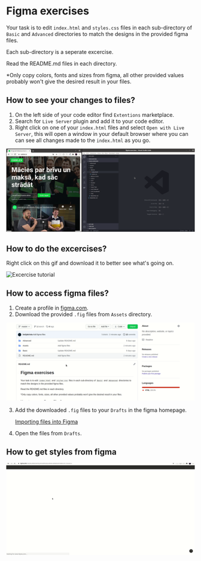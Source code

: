 # Figma exercises
Your task is to edit `index.html` and `styles.css` files in each sub-directory of `Basic` and `Advanced` directories to match the designs in the provided figma files.

Each sub-directory is a seperate excercise.

Read the README.md files in each directory.

*Only copy colors, fonts and sizes from figma, all other provided values probably won't give the desired result in your files.

## How to see your changes to files?

1. On the left side of your code editor find `Extentions` marketplace.
2. Search for `Live Server` plugin and add it to your code editor.
3. Right click on one of your `index.html` files and select `Open with Live Server`, this will open a window in your default browser where you can can see all changes made to the `index.html` as you go.

![Extentions tutorial](Assets/extentions-tutorial.gif)

## How to do the excercises? 

Right click on this gif and download it to better see what's going on.

![Excercise tutorial](Assets/excercise-tutorial.gif)

## How to access figma files?

1. Create a profile in [figma.com](figma.com).
2. Download the provided `.fig` files from `Assets` directory.

![Figma tutorial](Assets/figma-download.gif)

3. Add the downloaded `.fig` files to your `Drafts` in the figma homepage. 

    [Importing files into Figma](https://help.figma.com/hc/en-us/articles/360041003114-Import-files-into-Figma)

4. Open the files from `Drafts`.

## How to get styles from figma

![Figma tutorial](Assets/figma-tutorial.gif)
